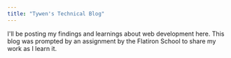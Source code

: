 ```yaml
---
title: "Tywen's Technical Blog"
---
```


I'll be posting my findings and learnings about web development here. This blog was prompted by an assignment by the Flatiron School to share my work as I learn it.
